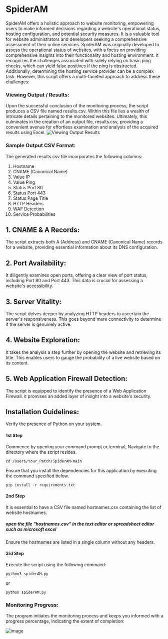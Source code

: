 # SpiderAM
SpiderAM offers a holistic approach to website monitoring, empowering users to make informed decisions regarding a website's operational status, hosting configuration, and potential security measures. It is a valuable tool for website administrators and developers seeking a comprehensive assessment of their online services.
SpiderAM was originally developed to assess the operational status of websites, with a focus on providing comprehensive insights into their functionality and hosting environment. It recognizes the challenges associated with solely relying on basic ping checks, which can yield false positives if the ping is obstructed. Additionally, determining the hosting service provider can be a complex task. However, this script offers a multi-faceted approach to address these challenges:

### Viewing Output / Results:
Upon the successful conclusion of the monitoring process, the script produces a CSV file named results.csv. Within this file lies a wealth of intricate details pertaining to the monitored websites. Ultimately, this culminates in the creation of an output file, results.csv, providing a convenient avenue for effortless examination and analysis of the acquired results using Excel.
![Viewing Output Results](https://github.com/cyberhelper007/SpiderAM/assets/150381883/2191022e-54e0-4d72-a393-ab9dae79081f)

### Sample Output CSV Format:
The generated results.csv file incorporates the following columns:
1.	Hostname
2.	CNAME (Canonical Name)
3.	Value IP
4.	Value Ping
5.	Status Port 80
6.	Status Port 443
7.	Status Page Title
8.	HTTP Headers
9.	WAF Detection
10. Service Probabilities

## 1.	CNAME & A Records:
The script extracts both A (Address) and CNAME (Canonical Name) records for a website, providing essential information about its DNS configuration.

## 2. Port Availability: 
It diligently examines open ports, offering a clear view of port status, including Port 80 and Port 443. This data is crucial for assessing a website's accessibility.

## 3. Server Vitality:
The script delves deeper by analyzing HTTP headers to ascertain the server's responsiveness. This goes beyond mere connectivity to determine if the server is genuinely active.

## 4. Website Exploration: 
It takes the analysis a step further by opening the website and retrieving its title. This enables users to gauge the probability of a live website based on its content.

## 5. Web Application Firewall Detection:
The script is equipped to identify the presence of a Web Application Firewall. it promises an added layer of insight into a website's security.


## Installation Guidelines:
Verify the presence of Python on your system.

#### 1st Step

Commence by opening your command prompt or terminal, Navigate to the directory where the script resides. 
```
cd /Users/Your_Patch/SpiderAM-main
```

Ensure that you install the dependencies for this application by executing the command specified below.

```
pip install -r requirements.txt
```

#### 2nd Step
It is essential to have a CSV file named hostnames.csv containing the list of website hostnames.
##### open the file "hostnames.csv" in the text editor or spreadsheet editor such as microsoft excel
Ensure the hostnames are listed in a single column without any headers.


#### 3rd Step 
Execute the script using the following command:

```
python3 spiderAM.py 
```

or 

```
python spiderAM.py 
```

### Monitoring Progress:
The program initiates the monitoring process and keeps you informed with a progress percentage, indicating the extent of completion:

![image](https://github.com/cyberhelper007/SpiderAM/assets/150381883/43af1890-0d4f-4936-8be5-de422d2905e8)

